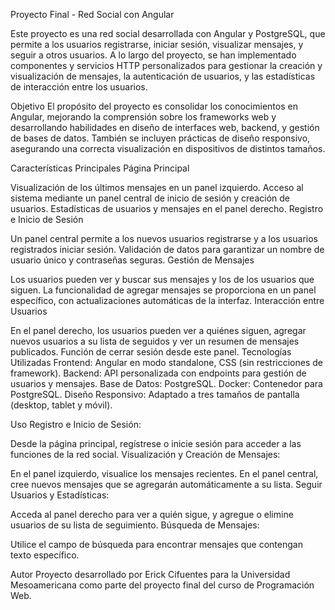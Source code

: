 Proyecto Final - Red Social con Angular

Este proyecto es una red social desarrollada con Angular y PostgreSQL, que permite a los usuarios registrarse, iniciar sesión, visualizar mensajes, y seguir a otros usuarios. A lo largo del proyecto, se han implementado componentes y servicios HTTP personalizados para gestionar la creación y visualización de mensajes, la autenticación de usuarios, y las estadísticas de interacción entre los usuarios.

Objetivo
El propósito del proyecto es consolidar los conocimientos en Angular, mejorando la comprensión sobre los frameworks web y desarrollando habilidades en diseño de interfaces web, backend, y gestión de bases de datos. También se incluyen prácticas de diseño responsivo, asegurando una correcta visualización en dispositivos de distintos tamaños.

Características Principales
Página Principal

Visualización de los últimos mensajes en un panel izquierdo.
Acceso al sistema mediante un panel central de inicio de sesión y creación de usuarios.
Estadísticas de usuarios y mensajes en el panel derecho.
Registro e Inicio de Sesión

Un panel central permite a los nuevos usuarios registrarse y a los usuarios registrados iniciar sesión.
Validación de datos para garantizar un nombre de usuario único y contraseñas seguras.
Gestión de Mensajes

Los usuarios pueden ver y buscar sus mensajes y los de los usuarios que siguen.
La funcionalidad de agregar mensajes se proporciona en un panel específico, con actualizaciones automáticas de la interfaz.
Interacción entre Usuarios

En el panel derecho, los usuarios pueden ver a quiénes siguen, agregar nuevos usuarios a su lista de seguidos y ver un resumen de mensajes publicados.
Función de cerrar sesión desde este panel.
Tecnologías Utilizadas
Frontend: Angular en modo standalone, CSS (sin restricciones de framework).
Backend: API personalizada con endpoints para gestión de usuarios y mensajes.
Base de Datos: PostgreSQL.
Docker: Contenedor para PostgreSQL.
Diseño Responsivo: Adaptado a tres tamaños de pantalla (desktop, tablet y móvil).


Uso
Registro e Inicio de Sesión:

Desde la página principal, regístrese o inicie sesión para acceder a las funciones de la red social.
Visualización y Creación de Mensajes:

En el panel izquierdo, visualice los mensajes recientes.
En el panel central, cree nuevos mensajes que se agregarán automáticamente a su lista.
Seguir Usuarios y Estadísticas:

Acceda al panel derecho para ver a quién sigue, y agregue o elimine usuarios de su lista de seguimiento.
Búsqueda de Mensajes:

Utilice el campo de búsqueda para encontrar mensajes que contengan texto específico.

Autor
Proyecto desarrollado por Erick Cifuentes para la Universidad Mesoamericana como parte del proyecto final del curso de Programación Web.

